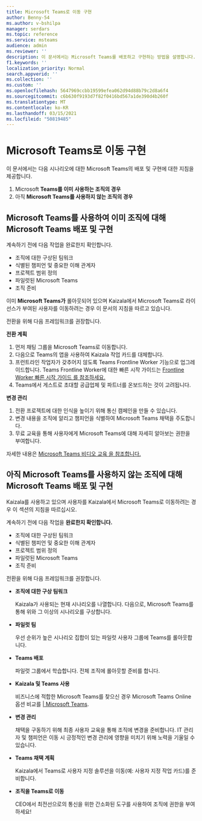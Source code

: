 ```yaml
---
title: Microsoft Teams로 이동 구현
author: Benny-54
ms.author: v-bshilpa
manager: serdars
ms.topic: reference
ms.service: msteams
audience: admin
ms.reviewer: ''
description: 이 문서에서는 Microsoft Teams를 배포하고 구현하는 방법을 설명합니다.
f1.keywords: ''
localization_priority: Normal
search.appverid: ''
ms.collection: ''
ms.custom: ''
ms.openlocfilehash: 5647969ccbb19599efea062d94d88b79c2d8a6f4
ms.sourcegitcommit: c6b630f9193d7f82f0416bd567a1de390d4b260f
ms.translationtype: MT
ms.contentlocale: ko-KR
ms.lasthandoff: 03/15/2021
ms.locfileid: "50819485"
---
```

# <a name="implement-your-move-to-microsoft-teams"></a>Microsoft Teams로 이동 구현

이 문서에서는 다음 시나리오에 대한 Microsoft Teams의 배포 및 구현에 대한 지침을 제공합니다.

1. Microsoft **Teams를 이미 사용하는 조직의 경우**
2. 아직 **Microsoft Teams를 사용하지 않는 조직의 경우**

## <a name="deploying-and-implementing-microsoft-teams-for-organizations-already-using-microsoft-teams"></a>Microsoft Teams를 사용하여 이미 조직에 대해 Microsoft Teams 배포 및 구현
 
계속하기 전에 다음 작업을 완료한지 확인합니다. 

- 조직에 대한 구상된 팀워크  
- 식별된 챔피언 및 중요한 이해 관계자 
- 프로젝트 범위 정의  
- 파일럿된 Microsoft Teams 
- 조직 준비 

이미 **Microsoft Teams가** 롤아웃되어 있으며 Kaizala에서 Microsoft Teams로 라이선스가 부여된 사용자를 이동하려는 경우 이 문서의 지침을 따르고 있습니다. 
   
전환을 위해 다음 프레임워크를 권장합니다.  
   
**전환 계획** 
   
1. 먼저 채팅 그룹을 Microsoft Teams로 이동합니다.
1. 다음으로 Teams의 앱을 사용하여 Kaizala 작업 카드를 대체합니다.
1. 프런트라인 작업자가 갖추어지 않도록 Teams Frontline Worker 기능으로 업그레이드합니다. Teams Frontline Worker에 대한 빠른 시작 가이드는 [Frontline Worker 빠른 시작 가이드 를 참조하세요.](https://docs.microsoft.com/microsoftteams/flw-quickstart)
1. Teams에서 게스트로 초대할 공급업체 및 파트너를 온보드하는 것이 고려됩니다.  
  
**변경 관리**  
   
1. 전환 프로젝트에 대한 인식을 높이기 위해 통신 캠페인을 만들 수 있습니다. 
1. 변경 내용을 조직에 알리고 챔피언을 식별하여 Microsoft Teams 채택을 주도합니다. 
1. 무료 교육을 통해 사용자에게 Microsoft Teams에 대해 자세히 알아보는 권한을 부여합니다. 
   
자세한 내용은 [Microsoft Teams 비디오 교육 을 참조합니다.](https://support.microsoft.com/office/microsoft-teams-video-training-4f108e54-240b-4351-8084-b1089f0d21d7?ui=en-us&rs=en-us&ad=us)   
 
## <a name="deploying-and-implementing-microsoft-teams-for-organizations-not-yet-using-microsoft-teams"></a>아직 Microsoft Teams를 사용하지 않는 조직에 대해 Microsoft Teams 배포 및 구현
 
Kaizala를 사용하고 있으며 사용자를 Kaizala에서 Microsoft Teams로 이동하려는 경우 이 섹션의 지침을 따르십시오.
   
계속하기 전에 다음 작업을 **완료한지 확인합니다.** 
   
- 조직에 대한 구상된 팀워크 
- 식별된 챔피언 및 중요한 이해 관계자 
- 프로젝트 범위 정의  
- 파일럿된 Microsoft Teams
- 조직 준비  
   
전환을 위해 다음 프레임워크를 권장합니다. 
   
- **조직에 대한 구상 팀워크** 
   
   Kaizala가 사용되는 현재 시나리오를 나열합니다. 다음으로, Microsoft Teams를 통해 위와 그 이상의 시나리오를 구상합니다.  

- **파일럿 팀**

   우선 순위가 높은 시나리오 집합이 있는 파일럿 사용자 그룹에 Teams를 롤아웃합니다. 

- **Teams 배포** 

   파일럿 그룹에서 학습합니다. 전체 조직에 롤아웃할 준비를 합니다.  

- **Kaizala 및 Teams 사용**  

   비즈니스에 적합한 Microsoft Teams를 찾으신 경우 Microsoft Teams Online 옵션 비교를 [| Microsoft Teams](https://www.microsoft.com/microsoft-teams/compare-microsoft-teams-options). 

- **변경 관리** 

   채택을 구동하기 위해 최종 사용자 교육을 통해 조직에 변경을 준비합니다. IT 관리자 및 챔피언은 이동 시 긍정적인 변경 관리에 영향을 미치기 위해 노력을 기울일 수 있습니다.  

- **Teams 채택 계획**

    Kaizala에서 Teams로 사용자 지정 솔루션을 이동(예: 사용자 지정 작업 카드)를 준비합니다. 
     
- **조직을 Teams로 이동** 

    CEO에서 최전선으로의 통신을 위한 간소화된 도구를 사용하여 조직에 권한을 부여하세요! 
